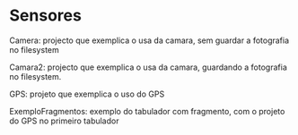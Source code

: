 # Sensores
Camera: projecto que exemplica o usa da camara, sem guardar a fotografia no filesystem<br>

Camara2: projecto que exemplica o usa da camara, guardando a fotografia no filesystem.<br>

GPS: projeto que exemplica o uso do GPS<br>

ExemploFragmentos: exemplo do tabulador com fragmento, com o projeto do GPS no primeiro tabulador<br>

